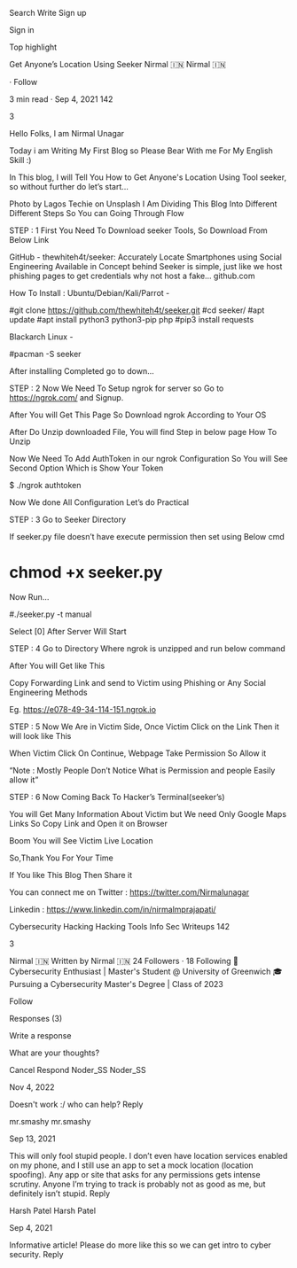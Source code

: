 
Search
Write
Sign up

Sign in



Top highlight

Get Anyone’s Location Using Seeker
Nirmal 🇮🇳
Nirmal 🇮🇳

·
Follow

3 min read
·
Sep 4, 2021
142


3



Hello Folks, I am Nirmal Unagar

Today i am Writing My First Blog so Please Bear With me For My English Skill :)

In This blog, I will Tell You How to Get Anyone's Location Using Tool seeker, so without further do let’s start…


Photo by Lagos Techie on Unsplash
I Am Dividing This Blog Into Different Different Steps So You can Going Through Flow

STEP : 1
First You Need To Download seeker Tools, So Download From Below Link

GitHub - thewhiteh4t/seeker: Accurately Locate Smartphones using Social Engineering
Available in Concept behind Seeker is simple, just like we host phishing pages to get credentials why not host a fake…
github.com

How To Install :
Ubuntu/Debian/Kali/Parrot -

#git clone https://github.com/thewhiteh4t/seeker.git
#cd seeker/
#apt update
#apt install python3 python3-pip php
#pip3 install requests

Blackarch Linux -

#pacman -S seeker

After installing Completed go to down…

STEP : 2
Now We Need To Setup ngrok for server so Go to https://ngrok.com/ and Signup.

After You will Get This Page So Download ngrok According to Your OS


After Do Unzip downloaded File, You will find Step in below page How To Unzip


Now We Need To Add AuthToken in our ngrok Configuration So You will See Second Option Which is Show Your Token

$ ./ngrok authtoken <Your AuthToken>

Now We done All Configuration Let’s do Practical

STEP : 3
Go to Seeker Directory


If seeker.py file doesn’t have execute permission then set using Below cmd

# chmod +x seeker.py

Now Run…

#./seeker.py -t manual


Select [0] After Server Will Start

STEP : 4
Go to Directory Where ngrok is unzipped and run below command


After You will Get like This


Copy Forwarding Link and send to Victim using Phishing or Any Social Engineering Methods

Eg. https://e078-49-34-114-151.ngrok.io

STEP : 5
Now We Are in Victim Side, Once Victim Click on the Link Then it will look like This


When Victim Click On Continue, Webpage Take Permission So Allow it

“Note : Mostly People Don’t Notice What is Permission and people Easily allow it”


STEP : 6
Now Coming Back To Hacker’s Terminal(seeker’s)


You will Get Many Information About Victim but We need Only Google Maps Links So Copy Link and Open it on Browser

Boom You will See Victim Live Location

So,Thank You For Your Time

If You like This Blog Then Share it

You can connect me on Twitter : https://twitter.com/Nirmalunagar

Linkedin : https://www.linkedin.com/in/nirmalmprajapati/

Cybersecurity
Hacking
Hacking Tools
Info Sec Writeups
142


3


Nirmal 🇮🇳
Written by Nirmal 🇮🇳
24 Followers
·
18 Following
🔐 Cybersecurity Enthusiast | Master's Student @ University of Greenwich 🎓 Pursuing a Cybersecurity Master's Degree | Class of 2023

Follow

Responses (3)

Write a response

What are your thoughts?

Cancel
Respond
Noder_SS
Noder_SS

Nov 4, 2022


Doesn't work :/ who can help?
Reply

mr.smashy
mr.smashy

Sep 13, 2021


This will only fool stupid people. I don’t even have location services enabled on my phone, and I still use an app to set a mock location (location spoofing). Any app or site that asks for any permissions gets intense scrutiny. Anyone I’m trying to track is probably not as good as me, but definitely isn’t stupid.
Reply

Harsh Patel
Harsh Patel

Sep 4, 2021


Informative article! Please do more like this so we can get intro to cyber security.
Reply



